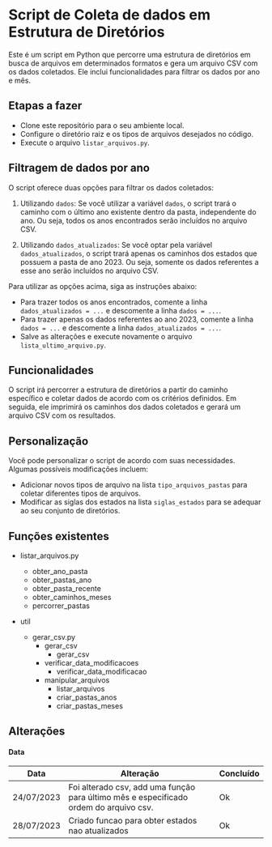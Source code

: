 # Script de Coleta de dados em Estrutura de Diretórios

Este é um script em Python que percorre uma estrutura de diretórios em busca de arquivos em determinados formatos e gera um arquivo CSV com os dados coletados. Ele inclui funcionalidades para filtrar os dados por ano e mês.

## Etapas a fazer

- Clone este repositório para o seu ambiente local.
- Configure o diretório raiz e os tipos de arquivos desejados no código.
- Execute o arquivo `listar_arquivos.py`.

## Filtragem de dados por ano

O script oferece duas opções para filtrar os dados coletados:

1. Utilizando `dados`: Se você utilizar a variável `dados`, o script trará o caminho com o último ano existente dentro da pasta, independente do ano. Ou seja, todos os anos encontrados serão incluídos no arquivo CSV.

2. Utilizando `dados_atualizados`: Se você optar pela variável `dados_atualizados`, o script trará apenas os caminhos dos estados que possuem a pasta de ano 2023. Ou seja, somente os dados referentes a esse ano serão incluídos no arquivo CSV.

Para utilizar as opções acima, siga as instruções abaixo:

- Para trazer todos os anos encontrados, comente a linha `dados_atualizados = ...` e descomente a linha `dados = ...`.
- Para trazer apenas os dados referentes ao ano 2023, comente a linha `dados = ...` e descomente a linha `dados_atualizados = ...`.
- Salve as alterações e execute novamente o arquivo `lista_ultimo_arquivo.py`.

## Funcionalidades

O script irá percorrer a estrutura de diretórios a partir do caminho específico e coletar dados de acordo com os critérios definidos. Em seguida, ele imprimirá os caminhos dos dados coletados e gerará um arquivo CSV com os resultados.

## Personalização

Você pode personalizar o script de acordo com suas necessidades. Algumas possíveis modificações incluem:

- Adicionar novos tipos de arquivo na lista `tipo_arquivos_pastas` para coletar diferentes tipos de arquivos.
- Modificar as siglas dos estados na lista `siglas_estados` para se adequar ao seu conjunto de diretórios.

## Funções existentes

- listar_arquivos.py
  - obter_ano_pasta
  - obter_pastas_ano
  - obter_pasta_recente
  - obter_caminhos_meses
  - percorrer_pastas

- util
  - gerar_csv.py
    - gerar_csv
      - gerar_csv
    - verificar_data_modificacoes
      - verificar_data_modificacao
    - manipular_arquivos
      - listar_arquivos
      - criar_pastas_anos
      - criar_pastas_meses

## Alterações
#### Data

| Data       | Alteração                                                                             | Concluído |
|------------|---------------------------------------------------------------------------------------|-----------|
| 24/07/2023 | Foi alterado csv, add uma função para último mês e especificado ordem do arquivo csv. | Ok        |
| 28/07/2023 | Criado funcao para obter estados nao atualizados                                      | Ok        |
